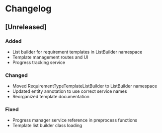 
# Changelog

## [Unreleased]

### Added
- List builder for requirement templates in ListBuilder namespace
- Template management routes and UI
- Progress tracking service

### Changed
- Moved RequirementTypeTemplateListBuilder to ListBuilder namespace
- Updated entity annotation to use correct service names
- Reorganized template documentation

### Fixed
- Progress manager service reference in preprocess functions
- Template list builder class loading